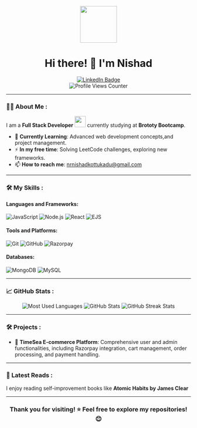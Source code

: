 <div align="center">
  <img src="https://media.giphy.com/media/M9gbBd9nbDrOTu1Mqx/giphy.gif" width="100"/>
</div>

<h1 align="center">Hi there! 👋 I'm Nishad</h1>

<div align="center">
  <a href="https://www.linkedin.com/in/nr-nishad-6ba88224b/">
    <img src="https://img.shields.io/badge/LinkedIn-blue?style=for-the-badge&logo=linkedin&logoColor=white" alt="LinkedIn Badge"/>
  </a>
  
</div>

<div align="center">
  <img src="https://komarev.com/ghpvc/?username=NRnishad&style=flat-square&color=blue" alt="Profile Views Counter"/>
</div>

---

### :woman_technologist: About Me :

I am a **Full Stack Developer** <img src="https://media.giphy.com/media/WUlplcMpOCEmTGBtBW/giphy.gif" width="30"> currently studying at **Brototy Bootcamp**.

- 🌱 **Currently Learning**: Advanced web development concepts,and project management.  
- :zap: **In my free time**: Solving LeetCode challenges, exploring new frameworks.  
- :mailbox: **How to reach me**: [nrnishadkottukadu@gmail.com](mailto:nrnishadkottukadu@gmail.com)  

---

### 🛠️ My Skills :
  
#### Languages and Frameworks:
![JavaScript](https://img.shields.io/badge/JavaScript-yellow?style=for-the-badge&logo=javascript&logoColor=white)
![Node.js](https://img.shields.io/badge/Node.js-green?style=for-the-badge&logo=node.js&logoColor=white)
![React](https://img.shields.io/badge/React-blue?style=for-the-badge&logo=react&logoColor=white)
![EJS](https://img.shields.io/badge/EJS-orange?style=for-the-badge&logo=html5&logoColor=white)

#### Tools and Platforms:
![Git](https://img.shields.io/badge/Git-orange?style=for-the-badge&logo=git&logoColor=white)
![GitHub](https://img.shields.io/badge/GitHub-black?style=for-the-badge&logo=github&logoColor=white)
![Razorpay](https://img.shields.io/badge/Razorpay-darkblue?style=for-the-badge&logo=razorpay&logoColor=white)

#### Databases:
![MongoDB](https://img.shields.io/badge/MongoDB-green?style=for-the-badge&logo=mongodb&logoColor=white)
![MySQL](https://img.shields.io/badge/MySQL-blue?style=for-the-badge&logo=mysql&logoColor=white)

---

### :chart_with_upwards_trend: GitHub Stats :
  
<div align="center"> 
  <img src="https://github-readme-stats.vercel.app/api/top-langs/?username=NRnishad&layout=compact&theme=radical" alt="Most Used Languages"/>
  <img src="https://github-readme-stats.vercel.app/api?username=NRnishad&show_icons=true&theme=radical" alt="GitHub Stats"/>
  <img src="https://github-readme-streak-stats.herokuapp.com/?user=NRnishad&theme=radical" alt="GitHub Streak Stats"/>
 
</div>

---

### :hammer_and_wrench: Projects :
  
- 🛒 **TimeSea E-commerce Platform**: Comprehensive user and admin functionalities, including Razorpay integration, cart management, order processing, and payment handling.  
  

---

### 📖 Latest Reads :

I enjoy reading self-improvement books like **Atomic Habits by James Clear**   

---

<div align="center">
  <h3>Thank you for visiting! ⭐ Feel free to explore my repositories! 😊</h3>
</div>
